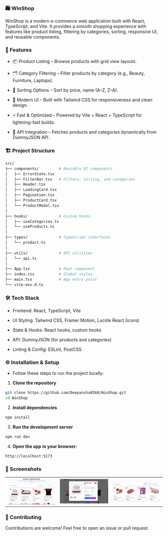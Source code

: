 ### 🛍️ WinShop

WinShop is a modern e-commerce web application built with React, TypeScript, and Vite. It provides a smooth shopping experience with features like product listing, filtering by categories, sorting, responsive UI, and reusable components.

### 🚀 Features

- 📦 Product Listing – Browse products with grid view layouts.

- 🗂️ Category Filtering – Filter products by category (e.g., Beauty, Furniture, Laptops).

- 🔄 Sorting Options – Sort by price, name (A–Z, Z–A).

- 🎨 Modern UI – Built with Tailwind CSS for responsiveness and clean design.

- ⚡ Fast & Optimized – Powered by Vite + React + TypeScript for lightning-fast builds.

- 🔗 API Integration – Fetches products and categories dynamically from DummyJSON API
.

### 🏗️ Project Structure
```bash
src/
├── components/         # Reusable UI components
│   ├── ErrorState.tsx
│   ├── FilterBar.tsx   # Filters, sorting, and categories
│   ├── Header.tsx
│   ├── LoadingCard.tsx
│   ├── Pagination.tsx
│   ├── ProductCard.tsx
│   └── ProductModal.tsx
│
├── hooks/              # Custom hooks
│   ├── useCategories.ts
│   └── useProducts.ts
│
├── types/              # TypeScript interfaces
│   └── product.ts
│
├── utils/              # API utilities
│   └── api.ts
│
├── App.tsx             # Root component
├── index.css           # Global styles
├── main.tsx            # App entry point
└── vite-env.d.ts
```

### 🛠️ Tech Stack

- Frontend: React, TypeScript, Vite

- UI Styling: Tailwind CSS, Framer Motion, Lucide React (icons)

- State & Hooks: React hooks, custom hooks

- API: DummyJSON (for products and categories)

- Linting & Config: ESLint, PostCSS

### ⚙️ Installation & Setup

- Follow these steps to run the project locally:

1. **Clone the repository**
```bash
git clone https://github.com/Deepanshu8560/WinShop.git
cd WinShop
```

2. **Install dependencies** 
```bash
npm install
```

3. **Run the development server**
```bash
npm run dev
```

4. **Open the app in your browser:**
```bash
http://localhost:5173
```
### 📸 Screenshots

<table style="border-collapse: collapse; border: none;">
  <tr>
    <td><img src="public/ss1.png" alt="Screenshot 1" width="300"/></td>
    <td><img src="public/ss2.png" alt="Screenshot 2" width="300"/></td>
    <td><img src="public/ss3.png" alt="Screenshot 3" width="300"/></td>
  </tr>
</table>


### 🤝 Contributing

Contributions are welcome! Feel free to open an issue or pull request.
